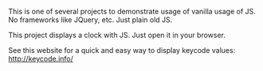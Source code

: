 This is one of several projects to demonstrate usage of vanilla usage of JS. No frameworks like JQuery, etc. Just plain old JS.

This project displays a clock with JS. Just open it in your browser. 

See this website for a quick and easy way to display keycode values: http://keycode.info/
